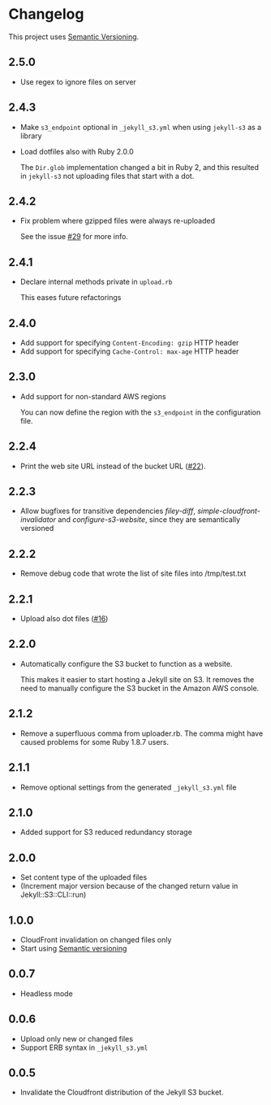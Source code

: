 # Changelog

This project uses [Semantic Versioning](http://semver.org).

## 2.5.0

* Use regex to ignore files on server

## 2.4.3

* Make `s3_endpoint` optional in `_jekyll_s3.yml` when using `jekyll-s3` as a
  library
* Load dotfiles also with Ruby 2.0.0

  The `Dir.glob` implementation changed a bit in Ruby 2, and this resulted in
  `jekyll-s3` not uploading files that start with a dot.

## 2.4.2

* Fix problem where gzipped files were always re-uploaded

  See the issue
  [#29](https://github.com/laurilehmijoki/jekyll-s3/issues/29) for more info.

## 2.4.1

* Declare internal methods private in `upload.rb`

  This eases future refactorings

## 2.4.0

* Add support for specifying `Content-Encoding: gzip` HTTP header
* Add support for specifying `Cache-Control: max-age` HTTP header

## 2.3.0

* Add support for non-standard AWS regions

  You can now define the region with the `s3_endpoint` in the configuration
  file.

## 2.2.4

* Print the web site URL instead of the bucket URL
  ([#22](https://github.com/laurilehmijoki/jekyll-s3/issues/22)).

## 2.2.3

* Allow bugfixes for transitive dependencies *filey-diff*,
  *simple-cloudfront-invalidator* and *configure-s3-website*, since they are
  semantically versioned

## 2.2.2

* Remove debug code that wrote the list of site files into /tmp/test.txt

## 2.2.1

* Upload also dot files
  ([#16](https://github.com/laurilehmijoki/jekyll-s3/pull/16))

## 2.2.0

* Automatically configure the S3 bucket to function as a website.

  This makes it easier to start hosting a Jekyll site on S3. It removes the need
  to manually configure the S3 bucket in the Amazon AWS console.

## 2.1.2

* Remove a superfluous comma from uploader.rb. The comma might have caused
  problems for some Ruby 1.8.7 users.

## 2.1.1

* Remove optional settings from the generated `_jekyll_s3.yml` file

## 2.1.0

* Added support for S3 reduced redundancy storage

## 2.0.0

* Set content type of the uploaded files
* (Increment major version because of the changed return value in
  Jekyll::S3::CLI::run)

## 1.0.0

* CloudFront invalidation on changed files only
* Start using [Semantic versioning](http://semver.org/)

## 0.0.7

* Headless mode

## 0.0.6

* Upload only new or changed files
* Support ERB syntax in `_jekyll_s3.yml`

## 0.0.5

* Invalidate the Cloudfront distribution of the Jekyll S3 bucket.
